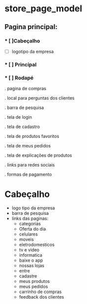 # store_page_model

## Pagina principal:

### * [ ]Cabeçalho

* [ ] logotipo da empresa

### * [ ] Principal

### * [ ] Rodapé


. pagina de compras

. local para perguntas dos clientes

. barra de pesquisa

. tela de login

. tela de cadastro

. tela de produtos favoritos

. tela de meus pedidos

. tela de explicações de produtos

. links para redes sociais

. formas de pagamento

# Cabeçalho

* logo tipo da empresa
* barra de pesquisa
* links das paginas:
  * categorias
  * Oferta do dia
  * celulares
  * moveis
  * eletrodomesticos
  * tv e video
  * informatica
  * baixe o app
  * nossas lojas
  * entre
  * cadastre
  * meus produtos
  * meus pedidos
  * carrinho de compras
  * feedback dos clientes
